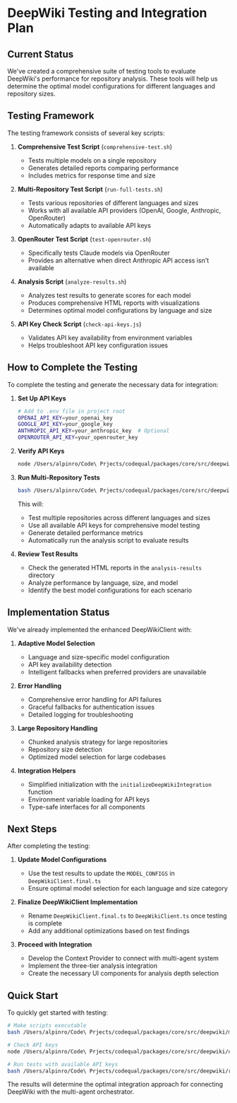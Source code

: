 # DeepWiki Testing and Integration Plan

## Current Status

We've created a comprehensive suite of testing tools to evaluate DeepWiki's performance for repository analysis. These tools will help us determine the optimal model configurations for different languages and repository sizes.

## Testing Framework

The testing framework consists of several key scripts:

1. **Comprehensive Test Script** (`comprehensive-test.sh`)
   - Tests multiple models on a single repository 
   - Generates detailed reports comparing performance
   - Includes metrics for response time and size

2. **Multi-Repository Test Script** (`run-full-tests.sh`)
   - Tests various repositories of different languages and sizes
   - Works with all available API providers (OpenAI, Google, Anthropic, OpenRouter)
   - Automatically adapts to available API keys

3. **OpenRouter Test Script** (`test-openrouter.sh`)
   - Specifically tests Claude models via OpenRouter
   - Provides an alternative when direct Anthropic API access isn't available

4. **Analysis Script** (`analyze-results.sh`)
   - Analyzes test results to generate scores for each model
   - Produces comprehensive HTML reports with visualizations
   - Determines optimal model configurations by language and size

5. **API Key Check Script** (`check-api-keys.js`)
   - Validates API key availability from environment variables
   - Helps troubleshoot API key configuration issues

## How to Complete the Testing

To complete the testing and generate the necessary data for integration:

1. **Set Up API Keys**
   ```bash
   # Add to .env file in project root
   OPENAI_API_KEY=your_openai_key
   GOOGLE_API_KEY=your_google_key
   ANTHROPIC_API_KEY=your_anthropic_key  # Optional
   OPENROUTER_API_KEY=your_openrouter_key
   ```

2. **Verify API Keys**
   ```bash
   node /Users/alpinro/Code\ Prjects/codequal/packages/core/src/deepwiki/check-api-keys.js
   ```

3. **Run Multi-Repository Tests**
   ```bash
   bash /Users/alpinro/Code\ Prjects/codequal/packages/core/src/deepwiki/run-full-tests.sh
   ```
   This will:
   - Test multiple repositories across different languages and sizes
   - Use all available API keys for comprehensive model testing
   - Generate detailed performance metrics
   - Automatically run the analysis script to evaluate results

4. **Review Test Results**
   - Check the generated HTML reports in the `analysis-results` directory
   - Analyze performance by language, size, and model
   - Identify the best model configurations for each scenario

## Implementation Status

We've already implemented the enhanced DeepWikiClient with:

1. **Adaptive Model Selection**
   - Language and size-specific model configuration
   - API key availability detection
   - Intelligent fallbacks when preferred providers are unavailable

2. **Error Handling**
   - Comprehensive error handling for API failures
   - Graceful fallbacks for authentication issues
   - Detailed logging for troubleshooting

3. **Large Repository Handling**
   - Chunked analysis strategy for large repositories
   - Repository size detection
   - Optimized model selection for large codebases

4. **Integration Helpers**
   - Simplified initialization with the `initializeDeepWikiIntegration` function
   - Environment variable loading for API keys
   - Type-safe interfaces for all components

## Next Steps

After completing the testing:

1. **Update Model Configurations**
   - Use the test results to update the `MODEL_CONFIGS` in `DeepWikiClient.final.ts`
   - Ensure optimal model selection for each language and size category

2. **Finalize DeepWikiClient Implementation**
   - Rename `DeepWikiClient.final.ts` to `DeepWikiClient.ts` once testing is complete
   - Add any additional optimizations based on test findings

3. **Proceed with Integration**
   - Develop the Context Provider to connect with multi-agent system
   - Implement the three-tier analysis integration
   - Create the necessary UI components for analysis depth selection

## Quick Start

To quickly get started with testing:

```bash
# Make scripts executable
bash /Users/alpinro/Code\ Prjects/codequal/packages/core/src/deepwiki/make-full-tests-executable.sh

# Check API keys
node /Users/alpinro/Code\ Prjects/codequal/packages/core/src/deepwiki/check-api-keys.js

# Run tests with available API keys
bash /Users/alpinro/Code\ Prjects/codequal/packages/core/src/deepwiki/run-full-tests.sh
```

The results will determine the optimal integration approach for connecting DeepWiki with the multi-agent orchestrator.
